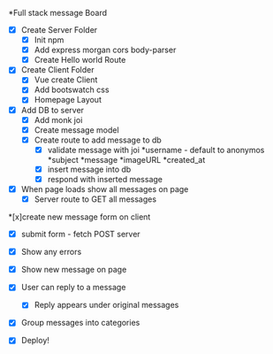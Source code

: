 *Full stack message Board

*[x] Create Server Folder
  *[x] Init npm
  *[x] Add express morgan cors body-parser
  *[x] Create Hello world Route

*[x] Create Client Folder 
  *[x] Vue create Client
  *[x] Add bootswatch css
  *[x] Homepage Layout

*[x] Add DB to server 
  *[x] Add monk joi
  *[x] Create message model 
  *[x] Create route to add message to db 
     *[x] validate message with joi 
        *username - default to anonymos
        *subject
        *message
        *imageURL
        *created_at
     *[x] insert message into db  
     *[x] respond with inserted message

*[x] When page loads show all messages on page 
  *[x] Server route to GET all messages 

*[x]create new message form on client
  *[x] submit form - fetch POST server
  *[x] Show any errors
  *[x] Show new message on page

*[x] User can reply to a message
  *[x] Reply appears under original messages

*[x] Group messages into categories 

*[x] Deploy!